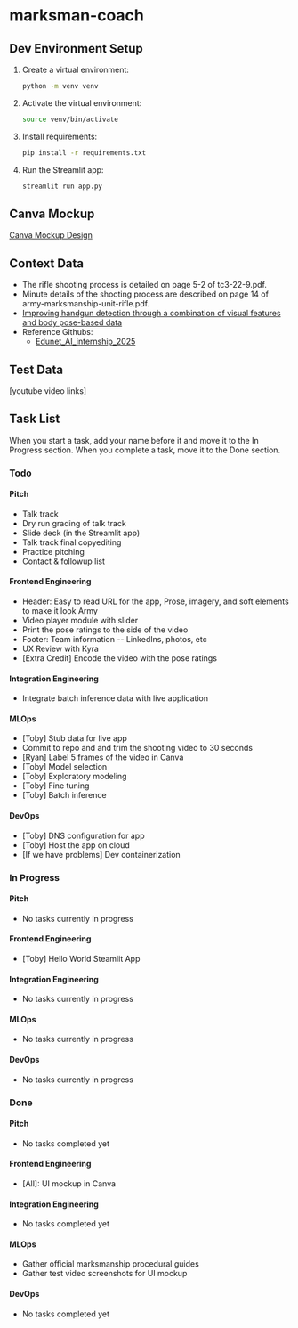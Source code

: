 # marksman-coach

## Dev Environment Setup
1. Create a virtual environment:
   ```bash
   python -m venv venv
   ```

2. Activate the virtual environment:
   ```bash
   source venv/bin/activate
   ```

3. Install requirements:
   ```bash
   pip install -r requirements.txt
   ```

4. Run the Streamlit app:
   ```bash
   streamlit run app.py
   ```

## Canva Mockup
[Canva Mockup Design](https://www.canva.com/design/DAGlwddIz1E/0pl_l_IyjJkSFSfd7dvlzg/edit)

## Context Data
- The rifle shooting process is detailed on page 5-2 of tc3-22-9.pdf.  
- Minute details of the shooting process are described on page 14 of army-marksmanship-unit-rifle.pdf.  
- [Improving handgun detection through a combination of visual features and body pose-based data](https://www.sciencedirect.com/science/article/pii/S0031320322007312)  
- Reference Githubs:
  - [Edunet_AI_internship_2025](https://github.com/itzdineshx/Edunet_AI_internship_2025?tab=readme-ov-file)

## Test Data
[youtube video links]

## Task List
When you start a task, add your name before it and move it to the In Progress section. When you complete a task, move it to the Done section.

### Todo

#### Pitch
- Talk track
- Dry run grading of talk track
- Slide deck (in the Streamlit app)
- Talk track final copyediting
- Practice pitching
- Contact & followup list

#### Frontend Engineering
- Header: Easy to read URL for the app, Prose, imagery, and soft elements to make it look Army
- Video player module with slider
- Print the pose ratings to the side of the video
- Footer: Team information -- LinkedIns, photos, etc
- UX Review with Kyra
- [Extra Credit] Encode the video with the pose ratings

#### Integration Engineering
- Integrate batch inference data with live application

#### MLOps
- [Toby] Stub data for live app
- Commit to repo and and trim the shooting video to 30 seconds
- [Ryan] Label 5 frames of the video in Canva
- [Toby] Model selection
- [Toby] Exploratory modeling
- [Toby] Fine tuning
- [Toby] Batch inference

#### DevOps
- [Toby] DNS configuration for app
- [Toby] Host the app on cloud
- [If we have problems] Dev containerization

### In Progress

#### Pitch
- No tasks currently in progress

#### Frontend Engineering
- [Toby] Hello World Steamlit App

#### Integration Engineering
- No tasks currently in progress

#### MLOps
- No tasks currently in progress

#### DevOps
- No tasks currently in progress

### Done

#### Pitch
- No tasks completed yet

#### Frontend Engineering
- [All]: UI mockup in Canva

#### Integration Engineering
- No tasks completed yet

#### MLOps
- Gather official marksmanship procedural guides
- Gather test video screenshots for UI mockup

#### DevOps
- No tasks completed yet